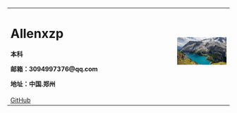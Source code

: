 <table border="0">
  <tr>
    <td width="75%">
      <h1>Allenxzp</h1>
      <p><b>本科</b></p>
      <p><b>邮箱：3094997376@qq.com</b></p>
      <p><b>地址：中国.郑州</b></p>
    </td>
    <td width="25%">
      <img src="/RE4wtd4.jpg" width="100%">
    </td>  
  </tr>
  <tr style=" colspan:2;text-algin:center">
    <td >
      <a href="https://github.com/xzp3094997376" target="_blank" rel="noopener">GitHub</a>
    </td>
  </tr>
</table>